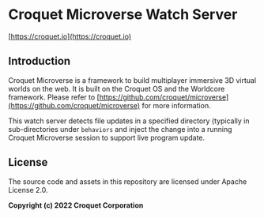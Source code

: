 # Croquet Microverse Watch Server

[https://croquet.io](https://croquet.io)

## Introduction

Croquet Microverse is a framework to build multiplayer immersive 3D virtual worlds on the web. It is built on the Croquet OS and the Worldcore framework. Please refer to [https://github.com/croquet/microverse](https://github.com/croquet/microverse) for more information.

This watch server detects file updates in a specified directory (typically in sub-directories under `behaviors` and inject the change into a running Croquet Microverse session to support live program update.

## License

The source code and assets in this repository are licensed under Apache License 2.0.

**Copyright (c) 2022 Croquet Corporation**
